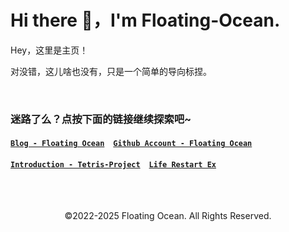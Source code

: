 # Hi there 👋，I'm Floating-Ocean.

Hey，这里是主页！

对没错，这儿啥也没有，只是一个简单的导向标捏。

<br>

### 迷路了么？点按下面的链接继续探索吧~

[**`Blog - Floating Ocean`**](https://floating-ocean.github.io/blog/)　[**`Github Account - Floating Ocean`**](https://github.com/floating-ocean/)

[**`Introduction - Tetris-Project`**](https://floating-ocean.github.io/tetrisproj/)　[**`Life Restart Ex`**](https://floating-ocean.github.io/liferestartex/)

<br>

<br>

<br>

<center>©2022-2025 Floating Ocean. All Rights Reserved.</center>
